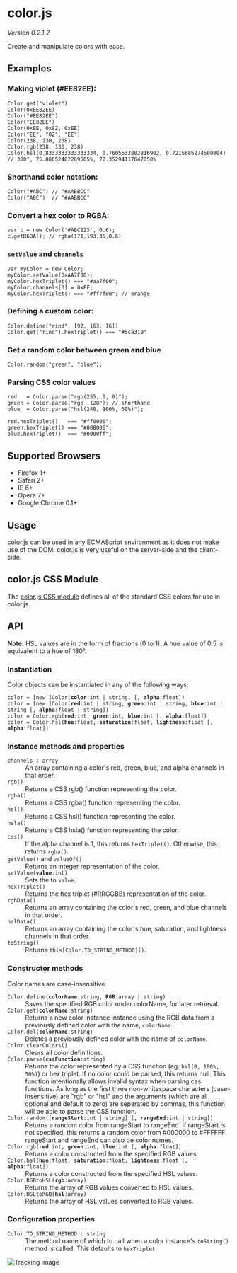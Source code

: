 color.js
========

*Version 0.2.1.2*

Create and manipulate colors with ease.

Examples
--------

### Making violet (#EE82EE):

    Color.get("violet")
    Color(0xEE82EE)
    Color("#EE82EE")
    Color("EE82EE")
    Color(0xEE, 0x82, 0xEE)
    Color("EE", "82", "EE")
    Color(238, 130, 238)
    Color.rgb(238, 130, 238)
    Color.hsl(0.8333333333333334, 0.7605633802816902, 0.7215686274509804)
    // 300°, 75.88652482269505%, 72.35294117647058%

### Shorthand color notation:

    Color("#ABC") // "#AABBCC"
    Color("ABC")  // "#AABBCC"

### Convert a hex color to RGBA:

    var c = new Color('#ABC123', 0.6);
    c.getRGBA(); // rgba(171,193,35,0.6)

### `setValue` and `channels`

    var myColor = new Color;
    myColor.setValue(0xAA7F00);
    myColor.hexTriplet() === "#aa7f00";
    myColor.channels[0] = 0xFF;
    myColor.hexTriplet() === "#ff7f00"; // orange

### Defining a custom color:

    Color.define("rind", [92, 163, 16])
    Color.get("rind").hexTriplet() === "#5ca310"

### Get a random color between green and blue

    Color.random("green", "blue");

### Parsing CSS color values

    red   = Color.parse("rgb(255, 0, 0)");
    green = Color.parse("rgb ,128"); // shorthand
    blue  = Color.parse("hsl(240, 100%, 50%)");
    
    red.hexTriplet()   === "#ff0000";
    green.hexTriplet() === "#008000";
    blue.hexTriplet()  === "#0000ff";

Supported Browsers
------------------

 * Firefox 1+
 * Safari 2+
 * IE 6+
 * Opera 7+
 * Google Chrome 0.1+


Usage
-----

color.js can be used in any ECMAScript environment as it does not make
use of the DOM. color.js is very useful on the server-side and the
client-side.


color.js CSS Module
-------------------

The [color.js CSS module](http://github.com/eligrey/color.js/blob/master/css.color.js)
defines all of the standard CSS colors for use in color.js.


API
---

**Note:** HSL values are in the form of fractions (0 to 1). A hue value of 0.5 is equivalent to a hue of 180&deg;.


### Instantiation

Color objects can be instantiated in any of the following ways:

<pre><code>color = [new ]Color(<strong>color</strong>:int | string, [, <strong>alpha</strong>:float])
color = [new ]Color(<strong>red</strong>:int | string, <strong>green</strong>:int | string, <strong>blue</strong>:int | string [, <strong>alpha</strong>:float | string])
color = Color.rgb(<strong>red</strong>:int, <strong>green</strong>:int, <strong>blue</strong>:int [, <strong>alpha</strong>:float])
color = Color.hsl(<strong>hue</strong>:float, <strong>saturation</strong>:float, <strong>lightness</strong>:float [, <strong>alpha</strong>:float])</code></pre>

<h3>Instance methods and properties</h3>

<dl>
  <dt><code>channels : array</code></dt>
  <dd>
    An array containing a color's red, green, blue,
    and alpha channels in that order.
  </dd>
  
  <dt><code>rgb()</code></dt>
  <dd>
    Returns a CSS rgb() function representing the color.
  </dd>
  
  <dt><code>rgba()</code></dt>
  <dd>
    Returns a CSS rgba() function representing the color.
  </dd>
  
  <dt><code>hsl()</code></dt>
  <dd>
    Returns a CSS hsl() function representing the color.
  </dd>
  
  <dt><code>hsla()</code></dt>
  <dd>
    Returns a CSS hsla() function representing the color.
  </dd>
  
  <dt><code>css()</code></dt>
  <dd>
    If the alpha channel is 1, this returns <code>hexTriplet()</code>.
    Otherwise, this returns <code>rgba()</code>.
  </dd>
  
  <dt><code>getValue()</code> and <code>valueOf()</code></dt>
  <dd>
    Returns an integer representation of the color.
  </dd>
  
  <dt><code>setValue(<strong>value</strong>:int)</code></dt>
  <dd>
    Sets the to <code>value</code>.
  </dd>
  
  <dt><code>hexTriplet()</code></dt>
  <dd>
    Returns the hex triplet (#RRGGBB) representation of the color.
  </dd>
  
  <dt><code>rgbData()</code></dt>
  <dd>
    Returns an array containing the color's red, green, and
    blue channels in that order.
  </dd>
  
  <dt><code>hslData()</code></dt>
  <dd>
    Returns an array containing the color's hue, saturation, and
    lightness channels in that order.
  </dd>
  
  <dt><code>toString()</code></dt>
  <dd>
    Returns <code>this[Color.TO_STRING_METHOD]()</code>.
  </dd>
</dl>

<h3>Constructor methods</h3>

<p>Color names are case-insensitive.</p>

<dl>
  <dt><code>Color.define(<strong>colorName</strong>:string, <strong>RGB</strong>:array | string)</code></dt>
  <dd>
    Saves the specified RGB color under colorName, for later retrieval.
  </dd>
  
  <dt><code>Color.get(<strong>colorName</strong>:string)</code></dt>
  <dd>
    Returns a new color instance instance using the RGB data from a
    previously defined color with the name, <code>colorName</code>.
  </dd>
  
  <dt><code>Color.del(<strong>colorName</strong>:string)</code></dt>
  <dd>
    Deletes a previously defined color with the name of <code>colorName</code>.
  </dd>
  
  <dt><code>Color.clearColors()</code></dt>
  <dd>
    Clears all color definitions.
  </dd>
  
  <dt><code>Color.parse(<strong>cssFunction</strong>:string)</code></dt>
  <dd>
    Returns the color represented by a CSS function (eg. <code>hsl(0, 100%, 50%)</code>)
    or hex triplet. If no color could be parsed, this returns null.
    This function intentionally allows invalid syntax when parsing
    css functions. As long as the first three non-whitespace characters
    (case-insensitive) are "rgb" or "hsl" and the arguments (which are
    all optional and default to zero) are separated by commas, this
    function will be able to parse the CSS function.
  </dd>
  
  <dt><code>Color.random([<strong>rangeStart</strong>:int | string] [, <strong>rangeEnd</strong>:int | string])</code></dt>
  <dd>
    Returns a random color from rangeStart to rangeEnd. If rangeStart is not
    specified, this returns a random color from #000000 to #FFFFFF. rangeStart
    and rangeEnd can also be color names.
  </dd>
  
  <dt><code>Color.rgb(<strong>red</strong>:int, <strong>green</strong>:int, <strong>blue</strong>:int [, <strong>alpha</strong>:float])</code></dt>
  <dd>
    Returns a color constructed from the specified RGB values.
  </dd>
  
  <dt><code>Color.hsl(<strong>hue</strong>:float, <strong>saturation</strong>:float, <strong>lightness</strong>:float [, <strong>alpha</strong>:float])</code></dt>
  <dd>
    Returns a color constructed from the specified HSL values.
  </dd>
  
  <dt><code>Color.RGBtoHSL(<strong>rgb</strong>:array)</code></dt>
  <dd>
    Returns the array of RGB values converted to HSL values.
  </dd>
  
  <dt><code>Color.HSLtoRGB(<strong>hsl</strong>:array)</code></dt>
  <dd>
    Returns the array of HSL values converted to RGB values.
  </dd>
</dl>

<h3>Configuration properties</h3>
<dl>
  <dt><code>Color.TO_STRING_METHOD : string</code></dt>
  <dd>
    The method name of which to call when a color instance's
    <code>toString()</code> method is called. This defaults to
    <code>hexTriplet</code>.
  </dd>
</dl>


![Tracking image](//in.getclicky.com/212712ns.gif)
